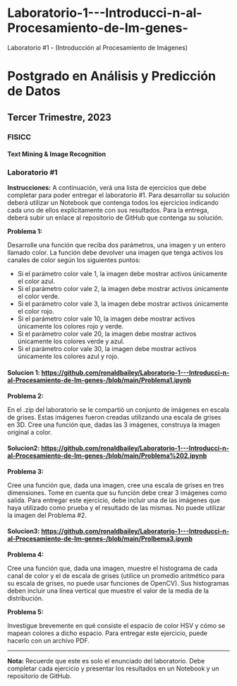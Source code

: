 # Laboratorio-1---Introducci-n-al-Procesamiento-de-Im-genes-
Laboratorio #1 - (Introducción al Procesamiento de Imágenes)

# Postgrado en Análisis y Predicción de Datos
## Tercer Trimestre, 2023
### FISICC
#### Text Mining & Image Recognition
### Laboratorio #1

**Instrucciones:** A continuación, verá una lista de ejercicios que debe completar para poder entregar el laboratorio #1. Para desarrollar su solución deberá utilizar un Notebook que contenga todos los ejercicios indicando cada uno de ellos explícitamente con sus resultados. Para la entrega, deberá subir un enlace al repositorio de GitHub que contenga su solución.

**Problema 1:**

Desarrolle una función que reciba dos parámetros, una imagen y un entero llamado color. La función debe devolver una imagen que tenga activos los canales de color según los siguientes puntos:

- Si el parámetro color vale 1, la imagen debe mostrar activos únicamente el color azul.
- Si el parámetro color vale 2, la imagen debe mostrar activos únicamente el color verde.
- Si el parámetro color vale 3, la imagen debe mostrar activos únicamente el color rojo.
- Si el parámetro color vale 10, la imagen debe mostrar activos únicamente los colores rojo y verde.
- Si el parámetro color vale 20, la imagen debe mostrar activos únicamente los colores verde y azul.
- Si el parámetro color vale 30, la imagen debe mostrar activos únicamente los colores azul y rojo.


#### Solucion 1: https://github.com/ronaldbailey/Laboratorio-1---Introducci-n-al-Procesamiento-de-Im-genes-/blob/main/Problema1.ipynb
**Problema 2:**

En el .zip del laboratorio se le compartió un conjunto de imágenes en escala de grises. Estas imágenes fueron creadas utilizando una escala de grises en 3D. Cree una función que, dadas las 3 imágenes, construya la imagen original a color.

#### Solucion2: https://github.com/ronaldbailey/Laboratorio-1---Introducci-n-al-Procesamiento-de-Im-genes-/blob/main/Problema%202.ipynb

**Problema 3:**

Cree una función que, dada una imagen, cree una escala de grises en tres dimensiones. Tome en cuenta que su función debe crear 3 imágenes como salida. Para entregar este ejercicio, debe incluir una de las imágenes que haya utilizado como prueba y el resultado de las mismas. No puede utilizar la imagen del Problema #2.

#### Solucion3: https://github.com/ronaldbailey/Laboratorio-1---Introducci-n-al-Procesamiento-de-Im-genes-/blob/main/Prolbema3.ipynb

**Problema 4:**

Cree una función que, dada una imagen, muestre el histograma de cada canal de color y el de escala de grises (utilice un promedio aritmético para su escala de grises, no puede usar funciones de OpenCV). Sus histogramas deben incluir una línea vertical que muestre el valor de la media de la distribución.

**Problema 5:**

Investigue brevemente en qué consiste el espacio de color HSV y cómo se mapean colores a dicho espacio. Para entregar este ejercicio, puede hacerlo con un archivo PDF.

---
**Nota:** Recuerde que este es solo el enunciado del laboratorio. Debe completar cada ejercicio y presentar los resultados en un Notebook y un repositorio de GitHub.
